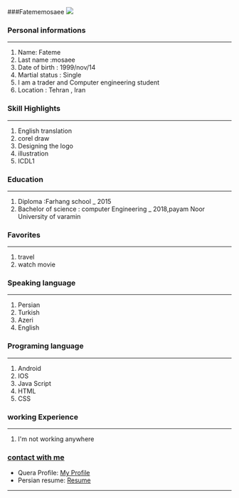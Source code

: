 
###Fatememosaee
<img src="https://avatars.githubusercontent.com/u/72305540?v=4" /></a>

### Personal informations

---
<ol>
  <li> Name: Fateme</li>
  <li> Last name :mosaee</li>
  <li> Date of birth : 1999/nov/14</li>
  <li> Martial status : Single</li>
  <li> I am a trader and Computer engineering student</li>
  <li> Location : Tehran , Iran</li>
</ol>


### Skill Highlights

---
<ol>
  <li>English translation</li>
  <li>corel draw</li>
  <li>Designing the logo</li>
<li>illustration</li>
<li>ICDL1</li>
</ol>

### Education

---
<ol>
<li> Diploma :Farhang school
  _ 2015</li>
<li> Bachelor of science : computer Engineering
  _ 2018,payam Noor University of varamin  </li>
</ol>

### Favorites

---
<ol>
  <li> travel </li>
  <li> watch movie</li>
</ol>

### Speaking language

---
<ol> 
  <li> Persian</li>
  <li> Turkish</li>
  <li> Azeri</li>
  <li> English</li>
</ol>

### Programing language

---
<ol>
 <li> Android</li>
 <li> IOS</li>
 <li> Java Script</li>
  <li> HTML</li>
 <li> CSS</li>
</ol>

### working Experience

---
<ol>
  <li> I'm not working anywhere </li>
</ol>

### [contact with me](https://web.telegram.org/#/im?p=@fatememosaee)
 - Quera Profile: <a href="https://quera.ir/profile/fatememosaee">My Profile</a>
 - Persian resume: <a href="https://fatememosaee.github.io/Resume-farsi/"> Resume </a>


---
